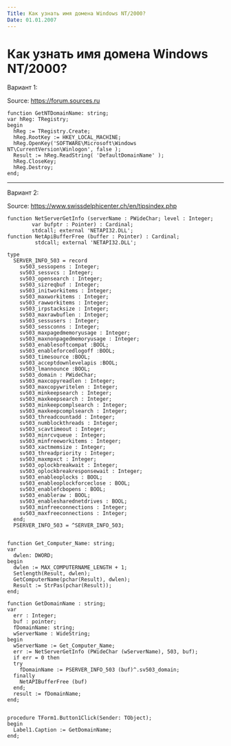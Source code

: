 ```yaml
---
Title: Как узнать имя домена Windows NT/2000?
Date: 01.01.2007
---
```



Как узнать имя домена Windows NT/2000?
======================================

Вариант 1:

Source: <https://forum.sources.ru>

    function GetNTDomainName: string; 
    var hReg: TRegistry; 
    begin 
      hReg := TRegistry.Create; 
      hReg.RootKey := HKEY_LOCAL_MACHINE; 
      hReg.OpenKey('SOFTWARE\Microsoft\Windows NT\CurrentVersion\Winlogon', false ); 
      Result := hReg.ReadString( 'DefaultDomainName' ); 
      hReg.CloseKey; 
      hReg.Destroy; 
    end; 

------------------------------------------------------------------------

Вариант 2:

Source: <https://www.swissdelphicenter.ch/en/tipsindex.php>

    function NetServerGetInfo (serverName : PWideChar; level : Integer;
            var bufptr : Pointer) : Cardinal;
            stdcall; external 'NETAPI32.DLL';
    function NetApiBufferFree (buffer : Pointer) : Cardinal;
             stdcall; external 'NETAPI32.DLL';
     
    type
      SERVER_INFO_503 = record
        sv503_sessopens : Integer;
        sv503_sessvcs : Integer;
        sv503_opensearch : Integer;
        sv503_sizreqbuf : Integer;
        sv503_initworkitems : Integer;
        sv503_maxworkitems : Integer;
        sv503_rawworkitems : Integer;
        sv503_irpstacksize : Integer;
        sv503_maxrawbuflen : Integer;
        sv503_sessusers : Integer;
        sv503_sessconns : Integer;
        sv503_maxpagedmemoryusage : Integer;
        sv503_maxnonpagedmemoryusage : Integer;
        sv503_enablesoftcompat :BOOL;
        sv503_enableforcedlogoff :BOOL;
        sv503_timesource :BOOL;
        sv503_acceptdownlevelapis :BOOL;
        sv503_lmannounce :BOOL;
        sv503_domain : PWideChar;
        sv503_maxcopyreadlen : Integer;
        sv503_maxcopywritelen : Integer;
        sv503_minkeepsearch : Integer;
        sv503_maxkeepsearch : Integer;
        sv503_minkeepcomplsearch : Integer;
        sv503_maxkeepcomplsearch : Integer;
        sv503_threadcountadd : Integer;
        sv503_numblockthreads : Integer;
        sv503_scavtimeout : Integer;
        sv503_minrcvqueue : Integer;
        sv503_minfreeworkitems : Integer;
        sv503_xactmemsize : Integer;
        sv503_threadpriority : Integer;
        sv503_maxmpxct : Integer;
        sv503_oplockbreakwait : Integer;
        sv503_oplockbreakresponsewait : Integer;
        sv503_enableoplocks : BOOL;
        sv503_enableoplockforceclose : BOOL;
        sv503_enablefcbopens : BOOL;
        sv503_enableraw : BOOL;
        sv503_enablesharednetdrives : BOOL;
        sv503_minfreeconnections : Integer;
        sv503_maxfreeconnections : Integer;
      end;
      PSERVER_INFO_503 = ^SERVER_INFO_503;
     
     
    function Get_Computer_Name: string;
    var
      dwlen: DWORD;
    begin
      dwlen := MAX_COMPUTERNAME_LENGTH + 1;
      Setlength(Result, dwlen);
      GetComputerName(pchar(Result), dwlen);
      Result := StrPas(pchar(Result));
    end;
     
    function GetDomainName : string;
    var
      err : Integer;
      buf : pointer;
      fDomainName: string;
      wServerName : WideString;
    begin
      wServerName := Get_Computer_Name;
      err := NetServerGetInfo (PWideChar (wServerName), 503, buf);
      if err = 0 then
      try
        fDomainName := PSERVER_INFO_503 (buf)^.sv503_domain;
      finally
        NetAPIBufferFree (buf)
      end;
      result := fDomainName;
    end;
     
     
    procedure TForm1.Button1Click(Sender: TObject);
    begin
      Label1.Caption := GetDomainName;
    end;

